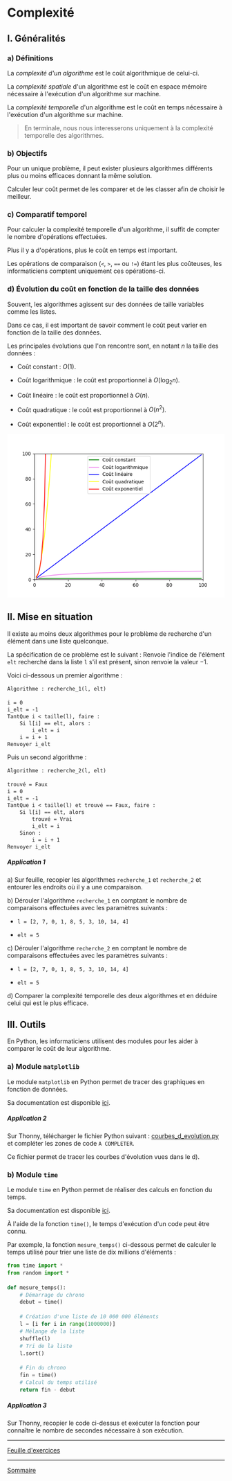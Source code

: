 # Complexité

## I. Généralités

### a) Définitions

La *complexité d'un algorithme* est le coût algorithmique de celui-ci.

La *complexité spatiale* d'un algorithme est le coût en espace mémoire nécessaire à l'exécution d'un algorithme sur machine.

La *complexité temporelle* d'un algorithme est le coût en temps nécessaire à l'exécution d'un algorithme sur machine.

> En terminale, nous nous interesserons uniquement à la complexité temporelle des algorithmes.

### b) Objectifs

Pour un unique problème, il peut exister plusieurs algorithmes différents plus ou moins efficaces donnant la même solution.

Calculer leur coût permet de les comparer et de les classer afin de choisir le meilleur.

### c) Comparatif temporel

Pour calculer la complexité temporelle d'un algorithme, il suffit de compter le nombre d'opérations effectuées.

Plus il y a d'opérations, plus le coût en temps est important.

Les opérations de comparaison (`<`, `>`, `==` ou `!=`) étant les plus coûteuses, les informaticiens comptent uniquement ces opérations-ci.

### d) Évolution du coût en fonction de la taille des données

Souvent, les algorithmes agissent sur des données de taille variables comme les listes.

Dans ce cas, il est important de savoir comment le coût peut varier en fonction de la taille des données.

Les principales évolutions que l'on rencontre sont, en notant $n$ la taille des données :

- Coût constant : $O(1)$.

- Coût logarithmique : le coût est proportionnel à $O(\log_2 n)$.

- Coût linéaire : le coût est proportionnel à $O(n)$.

- Coût quadratique : le coût est proportionnel à $O(n^2)$.

- Coût exponentiel : le coût est proportionnel à $O(2^n)$.

![image](./img/complexites.png)

## II. Mise en situation

Il existe au moins deux algorithmes pour le problème de recherche d'un élément dans une liste quelconque.

La spécification de ce problème est le suivant : Renvoie l'indice de l'élément `elt` recherché dans la liste `l` s'il est présent, sinon renvoie la valeur $-1$.

Voici ci-dessous un premier algorithme :

```
Algorithme : recherche_1(l, elt)

i = 0
i_elt = -1
TantQue i < taille(l), faire :
    Si l[i] == elt, alors :
        i_elt = i
    i = i + 1
Renvoyer i_elt
```

Puis un second algorithme :

```
Algorithme : recherche_2(l, elt)

trouvé = Faux
i = 0
i_elt = -1
TantQue i < taille(l) et trouvé == Faux, faire :
    Si l[i] == elt, alors
        trouvé = Vrai
        i_elt = i
    Sinon :
        i = i + 1
Renvoyer i_elt
```

##### Application 1

a) Sur feuille, recopier les algorithmes `recherche_1` et `recherche_2` et entourer les endroits où il y a une comparaison.

b) Dérouler l'algorithme `recherche_1` en comptant le nombre de comparaisons effectuées avec les paramètres suivants : 

- `l = [2, 7, 0, 1, 8, 5, 3, 10, 14, 4]`

- `elt = 5`

c) Dérouler l'algorithme `recherche_2` en comptant le nombre de comparaisons effectuées avec les paramètres suivants : 

- `l = [2, 7, 0, 1, 8, 5, 3, 10, 14, 4]`

- `elt = 5`

d) Comparer la complexité temporelle des deux algorithmes et en déduire celui qui est le plus efficace.

## III. Outils

En Python, les informaticiens utilisent des modules pour les aider à comparer le coût de leur algorithme.

### a) Module `matplotlib`

Le module `matplotlib` en Python permet de tracer des graphiques en fonction de données.

Sa documentation est disponible [ici](https://matplotlib.org/stable/tutorials/pyplot.html).

##### Application 2

Sur Thonny, télécharger le fichier Python suivant : [courbes_d_evolution.py](./src/courbes_d_evolution.py) et compléter les zones de code `A COMPLETER`.

Ce fichier permet de tracer les courbes d'évolution vues dans le d).

### b) Module `time`

Le module `time` en Python permet de réaliser des calculs en fonction du temps.

Sa documentation est disponible [ici](https://docs.python.org/fr/3/library/time.html#).

À l'aide de la fonction `time()`, le temps d'exécution d'un code peut être connu.

Par exemple, la fonction `mesure_temps()` ci-dessous permet de calculer le temps utilisé pour trier une liste de dix millions d'éléments :

```python
from time import *
from random import *

def mesure_temps():
    # Démarrage du chrono
    debut = time()
    
    # Création d'une liste de 10 000 000 éléments
    l = [i for i in range(1000000)]
    # Mélange de la liste
    shuffle(l)
    # Tri de la liste
    l.sort()
    
    # Fin du chrono
    fin = time()
    # Calcul du temps utilisé
    return fin - debut
```

##### Application 3

Sur Thonny, recopier le code ci-dessus et exécuter la fonction pour connaître le nombre de secondes nécessaire à son exécution.

___________

[Feuille d'exercices](./Exercices/Exercice_complexité.md)

___________

[Sommaire](./../README.md)